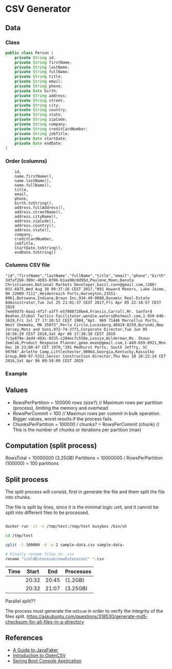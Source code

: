 # CSV Generator

## Data

### Class

```java
public class Person {
    private String id;
    private String firstName;
    private String lastName;
    private String fullName;
    private String title;
    private String email;
    private String phone;
    private Date birth;
    private String address;
    private String street;
    private String city;
    private String country;
    private String state;
    private String zipCode;
    private String company;
    private String creditCardNumber;
    private String jobTitle;
    private Date startDate;
    private Date endDate;
}
```


### Order (columns)

```
    id,
    name.firstName(),
    name.lastName(),
    name.fullName(),
    title,
    email,
    phone,
    birth.toString(),
    address.fullAddress(),
    address.streetName(),
    address.cityName(),
    address.zipCode(),
    address.country(),
    address.state(),
    company,
    creditCardNumber,
    jobTitle,
    startDate.toString(),
    endDate.toString()
```

### Columns CSV file

```
"id","firstName","lastName","fullName","title","email","phone","birth","address","street","city","zipCode","country","state","company","creditCardNumber","jobTitle","startDate","endDate"
3dfaf2b6-309c-4b93-8f06-b1aa90c0d95d,Paulene,Moen,Danuta Christiansen,National Markets Developer,basil.conn@gmail.com,(286) 031-6875,Wed Aug 30 09:37:26 CEST 2017,"091 Howard Manors, Lake Jaime, OH 22009-7111",Heidenreich Ports,Harveyton,23551-0061,Botswana,Indiana,Braun Inc,934-49-0088,Dynamic Real-Estate Administrator,Tue Jul 25 21:01:37 CEST 2017,Fri Apr 05 22:18:57 CEST 2019
7ee69375-0aa1-4f1f-a3ff-e57088720be4,Francis,Carroll,Mr. Sanford Beahan,Global Tactics Facilitator,wendie.waters@hotmail.com,1-950-646-1619,Fri Jul 27 17:10:52 CEST 1984,"Apt. 969 71446 Marcellus Ports, West Shemeka, MA 35073",Perla Circle,Lucasberg,48919-8259,Burundi,New Jersey,Metz and Sons,972-74-2771,Corporate Director,Tue Jun 05 10:56:29 CEST 2018,Sat Apr 06 17:38:38 CEST 2019
7c1e879e-3ed4-493c-8535-c284ecfc558e,Lessie,Wilderman,Ms. Shaun Zemlak,Product Response Planner,gema.moen@gmail.com,1-449-659-8921,Mon Dec 10 23:00:47 CET 1979,"291 Medhurst Ports, South Jeffry, SC 09766",Arlette Camp,Littlechester,90064,Georgia,Kentucky,Kassulke Group,000-97-5312,Senior Construction Director,Thu Nov 10 20:22:24 CET 2016,Sat Apr 06 09:58:09 CEST 2019

```



### Example

## Values

- RowsPerPartition = 100000 rows (size?) // Maximum rows per partition (process), limiting the memory and overhead
- RowsPerCommit = 100 // Maximun rows per commit in bulk operation. Bigger values, worst results if the process fails.
- ChunksPerPartition = 100000 / chunks? = RowsPerCommit (chunk)  // This is the number of chunks or iterations per partition (max)

## Computation (split process)

RowsTotal = 10000000 (3.25GB)
Partitions = 10000000 / RowsPerPartition (100000) = 100 partitions

## Split process

The split process will consist, first in generate the file and them split the file into chunks.

The file is split by lines, since it is the minimal logic unit, and it cannot be split into different files to be processed.

```bash

docker run -it -v /tmp/test:/tmp/test busybox /bin/sh

cd /tmp/test

split -l 100000 -d -a 2 sample-data.csv sample-data-

# Finally rename files to .csv
rename "s/oldExtension/newExtension/" *.csv

```

| Time | Start | End | Processes |
| -- | -- | -- | -- |
| | 20:32 | 20:45 | (1.2GB)  |
| | 20:32 | 21:07 | (3.25GB) |

Parallel split??

The process must generate the `md5sum` in order to verify the integrity of the files split.
https://askubuntu.com/questions/318530/generate-md5-checksum-for-all-files-in-a-directory

## References

- [A Guide to JavaFaker](https://www.baeldung.com/java-faker)
- [Introduction to OpenCSV](https://www.baeldung.com/opencsv)
- [Spring Boot Console Application](https://www.baeldung.com/spring-boot-console-app)